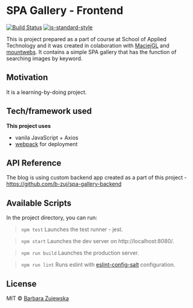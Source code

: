 # SPA Gallery - Frontend

[![Build Status](https://travis-ci.com/travis-ci/travis-web.svg?branch=master)](https://travis-ci.com/travis-ci/travis-web)
[![js-standard-style](https://img.shields.io/badge/code%20style-standard-brightgreen.svg?style=flat)](https://github.com/feross/standard)
 
This is project prepared as a part of course at School of Applied Technology </salt> and it was created in colaboration with [MaciejGL](https://github.com/MaciejGL) and [mountwebs](https://github.com/mountwebs). It contains a simple SPA gallery that has the function of searching images by keyword.

## Motivation
It is a learning-by-doing project.

## Tech/framework used
<b>This project uses</b>
- vanila JavaScript + Axios
- [webpack](https://webpack.js.org/) for deployment

## API Reference
The blog is using custom backend app created as a part of this project - https://github.com/b-zuj/spa-gallery-backend

## Available Scripts
In the project directory, you can run:

> `npm test`
Launches the test runner - jest.

> `npm start`
Launches the dev server on http://localhost:8080/.

> `npm run build`
Launches the production server.

> `npm run lint`
Runs eslint with [eslint-config-salt](https://github.com/appliedtechnology/eslint-config-salt) configuration.

## License
MIT © [Barbara Zujewska]()
